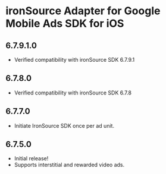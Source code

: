# ironSource Adapter for Google Mobile Ads SDK for iOS

## 6.7.9.1.0
- Verified compatibility with ironSource SDK 6.7.9.1

## 6.7.8.0
- Verified compatibility with ironSource SDK 6.7.8

## 6.7.7.0
- Initiate IronSource SDK once per ad unit.

## 6.7.5.0
- Initial release!
- Supports interstitial and rewarded video ads.
